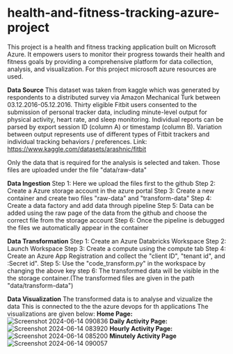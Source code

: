 # health-and-fitness-tracking-azure-project
This project is a health and fitness tracking application built on Microsoft Azure. It empowers users to monitor their progress towards their health and fitness goals by providing a comprehensive platform for data collection, analysis, and visualization. For this project microsoft azure resources are used.

**Data Source**
This dataset was taken from kaggle which was generated by respondents to a distributed survey via Amazon Mechanical Turk between 03.12.2016-05.12.2016. Thirty eligible Fitbit users consented to the submission of personal tracker data, including minute-level output for physical activity, heart rate, and sleep monitoring. Individual reports can be parsed by export session ID (column A) or timestamp (column B). Variation between output represents use of different types of Fitbit trackers and individual tracking behaviors / preferences.
Link: https://www.kaggle.com/datasets/arashnic/fitbit

Only the data that is required for the analysis is selected and taken. Those files are uploaded under the file "data/raw-data" 

**Data Ingestion**
Step 1: Here we upload the files first to the github
Step 2: Create a Azure storage account in the azure portal
Step 3: Create a new container and create two files "raw-data" and "transform-data"
Step 4: Create a data factory and add data through pipeline
Step 5: Data can be added using the raw page of the data from the github and choose the correct file from the storage account
Step 6: Once the pipeline is debugged the files we automatically appear in the container

**Data Transformation**
Step 1: Create an Azure Databricks Workspace
Step 2: Launch Workspace
Step 3: Create a compute using the compute tab
Step 4: Create an Azure App Registration and collect the "client ID", "tenant id", and :Secret id".
Step 5: Use the "code_transform.py" in the workspace by changing the above key
step 6: The transformed data will be visible in the the storage container.(The transformed files are given in the path "data/transform-data")

**Data Visualization**
The transformed data is to analyse and vizualize the data
This is connected to the the azure devops for th applications
The visualizations are given below:
**Home Page:**
![Screenshot 2024-06-14 090836](https://github.com/Ramya-Katukojwala/health-and-fitness-tracking-azure-project/assets/103170953/c03f4525-59e4-4f33-a54d-150e19f682c3)
**Daily Activity Page:**
![Screenshot 2024-06-14 083920](https://github.com/Ramya-Katukojwala/health-and-fitness-tracking-azure-project/assets/103170953/68958fd5-0c1e-4954-9b5e-c57659619675)
**Hourly Activity Page:**
![Screenshot 2024-06-14 085200](https://github.com/Ramya-Katukojwala/health-and-fitness-tracking-azure-project/assets/103170953/384bcd81-2dbb-43a8-9941-34b39f7c0774)
**Minutely Activity Page**
![Screenshot 2024-06-14 090057](https://github.com/Ramya-Katukojwala/health-and-fitness-tracking-azure-project/assets/103170953/c4cdbb29-fb9f-4579-9d89-50767716edec)
